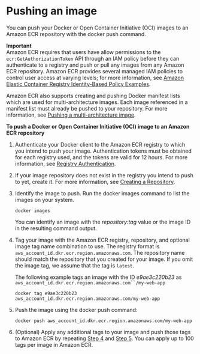 # Pushing an image<a name="docker-push-ecr-image"></a>

You can push your Docker or Open Container Initiative \(OCI\) images to an Amazon ECR repository with the docker push command\.

**Important**  
Amazon ECR requires that users have allow permissions to the `ecr:GetAuthorizationToken` API through an IAM policy before they can authenticate to a registry and push or pull any images from any Amazon ECR repository\. Amazon ECR provides several managed IAM policies to control user access at varying levels; for more information, see [Amazon Elastic Container Registry Identity\-Based Policy Examples](security_iam_id-based-policy-examples.md)\.

Amazon ECR also supports creating and pushing Docker manifest lists which are used for multi\-architecture images\. Each image referenced in a manifest list must already be pushed to your repository\. For more information, see [Pushing a multi\-architecture image](docker-push-multi-architecture-image.md)\.

**To push a Docker or Open Container Initiative \(OCI\) image to an Amazon ECR repository**

1. Authenticate your Docker client to the Amazon ECR registry to which you intend to push your image\. Authentication tokens must be obtained for each registry used, and the tokens are valid for 12 hours\. For more information, see [Registry Authentication](Registries.md#registry_auth)\.

1. If your image repository does not exist in the registry you intend to push to yet, create it\. For more information, see [Creating a Repository](repository-create.md)\.

1. Identify the image to push\. Run the docker images command to list the images on your system\.

   ```
   docker images
   ```

   You can identify an image with the *repository:tag* value or the image ID in the resulting command output\.

1. <a name="image-tag-step"></a>Tag your image with the Amazon ECR registry, repository, and optional image tag name combination to use\. The registry format is `aws_account_id.dkr.ecr.region.amazonaws.com`\. The repository name should match the repository that you created for your image\. If you omit the image tag, we assume that the tag is `latest`\.

   The following example tags an image with the ID *e9ae3c220b23* as `aws_account_id.dkr.ecr.region.amazonaws.com``/my-web-app`

   ```
   docker tag e9ae3c220b23 aws_account_id.dkr.ecr.region.amazonaws.com/my-web-app
   ```

1. <a name="image-push-step"></a>Push the image using the docker push command:

   ```
   docker push aws_account_id.dkr.ecr.region.amazonaws.com/my-web-app
   ```

1. \(Optional\) Apply any additional tags to your image and push those tags to Amazon ECR by repeating [Step 4](#image-tag-step) and [Step 5](#image-push-step)\. You can apply up to 100 tags per image in Amazon ECR\.
